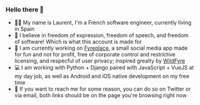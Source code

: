 ### Hello there 👋

- 👨‍💻 My name is Laurent, I'm a French software engineer, currently living in Spain
- 🗽 I believe in freedom of expression, freedom of speech, and freedom of software! Which is what this account is made for
- 📱 I am currently working on [Fyreplace](https://github.com/fyreplace), a small social media app made for fun and not for profit, free of corporate control and restrictive licensing, and respecful of user privacy; inspired grealty by [WildFyre](https://wildfyre.net)
- 💻 I am working with Python + Django paired with JavaScript + VueJS at my day job, as well as Android and iOS native development on my free time
- 📨 If you want to reach me for some reason, you can do so on Twitter or via email, both links should be on the page you're browsing right now
